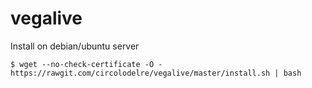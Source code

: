 # vegalive

Install on debian/ubuntu server


```base
$ wget --no-check-certificate -O - https://rawgit.com/circolodelre/vegalive/master/install.sh | bash
```
